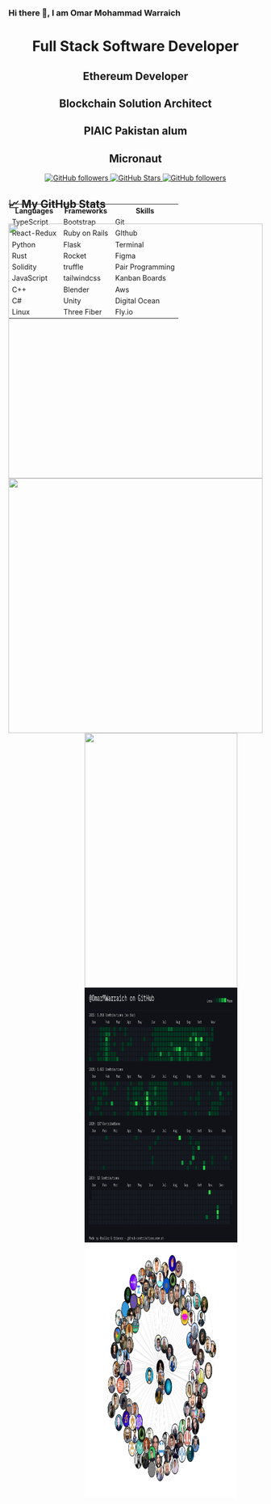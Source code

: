### Hi there 👋, I am Omar Mohammad Warraich

<p align="center">
        <h1 align="center">Full Stack Software Developer</h1>
        <h2 align="center">Ethereum Developer</h2>
        <h2 align="center">Blockchain Solution Architect</h2>
        <h2 align="center">PIAIC Pakistan alum</h2>
        <h2 align="center">Micronaut</h2>
      </p>
      <p align="center">
        <a href="https://github.com/OmarMWarraich?tab=followers">
          <img alt="GitHub followers" src="https://img.shields.io/github/followers/OmarMWarraich?style=social" />
        </a>
        <a href="https://github.com/OmarMWarraich?tab=stars">
          <img alt="GitHub Stars" src="https://img.shields.io/github/stars/OmarMWarraich?style=social" />
        </a>
        <a href="https://twitter.com/follow/omarWarraich1">
          <img alt="GitHub followers" src="https://img.shields.io/twitter/follow/omarWarraich1?style=social" />
        </a>
        <br />
      </p>

<div style="width:100%;height:0;padding-bottom:100%;position:relative;">    
<table align = "center" style="position:absolute;width:100%;height:100%;">
  <tr>
    <th>
      Languages
    </th>
    <th>
      Frameworks
    </th>
    <th>
      Skills
    </th>
  </tr>
  <tr>
    <td>
      TypeScript
    </td>
    <td>
      Bootstrap
    </td>
    <td>
      Git
    </td>
  </tr>
  
  
  <tr>
    <td>
      React-Redux
    </td>
    <td>
      Ruby on Rails
    </td>
    <td>
      GIthub
    </td>
  </tr>
  
  
  <tr>
    <td>
      Python
    </td>
    <td>
      Flask
    </td>
    <td>
      Terminal
    </td>
  </tr>
  
  
  <tr>
    <td>
      Rust
    </td>
    <td>
      Rocket
    </td>
    <td>
      Figma
    </td>
  </tr>
  
  
  <tr>
    <td>
      Solidity
    </td>
    <td>
      truffle
    </td>
    <td>
      Pair Programming
    </td>
  </tr>
        
  
  <tr>
    <td>
      JavaScript
    </td>
    <td>
      tailwindcss
    </td>
    <td>
      Kanban Boards
    </td>
  </tr>
  
  
  <tr>
    <td>
      C++
    </td>
    <td>
      Blender
    </td>
    <td>
      Aws
    </td>
  </tr>
  
  
  <tr>
    <td>
      C#
    </td>
    <td>
      Unity
    </td>
    <td>
      Digital Ocean
    </td>
  </tr>
  
  
  <tr>
    <td>
      Linux
    </td>
    <td>
      Three Fiber
    </td>
    <td>
      Fly.io
    </td>
  </tr>
  
 </table>
<div>
  

## &#x1f4c8; My GitHub Stats
<div style="width:100%;height:0;padding-bottom:100%;position:relative;"><img src="https://github-readme-stats.vercel.app/api?username=OmarMWarraich&theme=tokyonight" width="100%" height="100%" style="position:absolute"></img>
</div>

<div style="width:100%;height:0;padding-bottom:100%;position:relative;"><img src="https://github-readme-stats.vercel.app/api/top-langs/?username=OmarMWarraich&hide=java,html,css&theme=tokyonight" width="100%" height="100%" style="position:absolute"></img>
</div>
<div align="center" style="width:60%;height:0;padding-bottom:100%;position:relative;"><img src="https://streak-stats.demolab.com/?user=OmarMWarraich&theme=tokyonight" width="100%" height="100%" style="position:absolute"></img>
</div>

<div align="center" style="width:60%;height:0;padding-bottom:100%;position:relative;"><img src="./assets/contributions.png" width="100%" height="100%" style="position:absolute"></img>
</div>

<div align="center" style="width:60%;height:0;padding-bottom:100%;position:relative;"><img src="./assets/canvas.png" width="100%" height="100%" style="position:absolute"></img>
</div>




                                                                   


<!--
**OmarMWarraich/OmarMWarraich** is a ✨ _special_ ✨ repository because its `README.md` (this file) appears on your GitHub profile.

Here are some ideas to get you started:

- 🔭 I’m currently working on ...
- 🌱 I’m currently learning ...
- 👯 I’m looking to collaborate on ...
- 🤔 I’m looking for help with ...
- 💬 Ask me about ...
- 📫 How to reach me: ...
- 😄 Pronouns: ...
- ⚡ Fun fact: ...
-->
